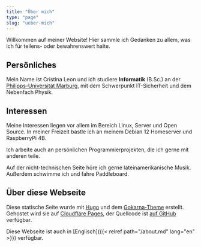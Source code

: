 ```yaml
---
title: "Über mich"
type: "page"
slug: "ueber-mich"
---
```


Willkommen auf meiner Website!
Hier sammle ich Gedanken zu allem, was ich für teilens- oder bewahrenswert halte.

## Persönliches

Mein Name ist Cristina Leon und ich studiere **Informatik** (B.Sc.) an der [Philipps-Universität Marburg](https://www.uni-marburg.de), mit dem Schwerpunkt IT-Sicherheit und dem Nebenfach Physik.

## Interessen

Meine Interessen liegen vor allem im Bereich Linux, Server und Open Source.
In meiner Freizeit bastle ich an meinem Debian 12 Homeserver und RaspberryPi 4B.

Ich arbeite auch an persönlichen Programmierprojekten, die ich gerne mit anderen teile.

Auf der nicht-technischen Seite höre ich gerne lateinamerikanische Musik.
Außerdem schwimme ich und fahre Paddleboard.

## Über diese Webseite

Diese statische Seite wurde mit [Hugo](https://gohugo.io) und dem [Gokarna-Theme](https://github.com/gokarna-theme/gokarna-hugo) erstellt.
Gehostet wird sie auf [Cloudflare Pages](https://pages.cloudflare.com), der Quellcode ist [auf GitHub](https://github.com/ctrleon/personal-site) verfügbar.

Diese Webseite ist auch in [Englisch]({{< relref path="/about.md" lang="en" >}}) verfügbar.
